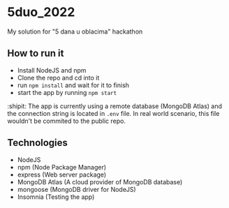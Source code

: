 # 5duo_2022
My solution for "5 dana u oblacima" hackathon 

## How to run it
- Install NodeJS and npm
- Clone the repo and cd into it
- run ```npm install``` and wait for it to finish
- start the app by running ```npm start```

:shipit: The app is currently using a remote database (MongoDB Atlas) and the connection string is located in `.env` file. In real world scenario, this file wouldn't be commited to the public repo.

## Technologies
- NodeJS
- npm (Node Package Manager)
- express (Web server package)
- MongoDB Atlas (A cloud provider of MongoDB database)
- mongoose (MongoDB driver for NodeJS)
- Insomnia (Testing the app)
